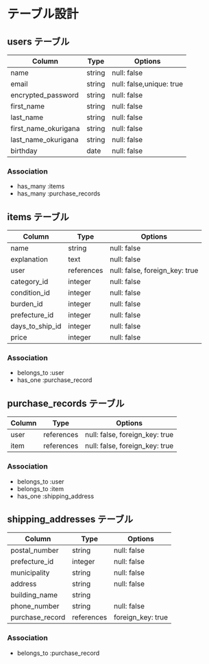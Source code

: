 # テーブル設計

## users テーブル

| Column                  | Type    | Options                     |
| ----------------------- | ------- | --------------------------- |
| name                    | string  | null: false                 |
| email                   | string  | null: false,unique: true    |
| encrypted_password      | string  | null: false                 |
| first_name              | string  | null: false                 |
| last_name               | string  | null: false                 |
| first_name_okurigana    | string  | null: false                 |
| last_name_okurigana     | string  | null: false                 |
| birthday                | date    | null: false                 |


### Association

- has_many :items
- has_many :purchase_records


## items テーブル

| Column                  | Type           | Options                        |
| ----------------------- | -------------- | ------------------------------ |
| name                    | string         | null: false                    |
| explanation             | text           | null: false                    |
| user                    | references     | null: false, foreign_key: true |
| category_id             | integer        | null: false                    |
| condition_id            | integer        | null: false                    |
| burden_id               | integer        | null: false                    |
| prefecture_id           | integer        | null: false                    |
| days_to_ship_id         | integer        | null: false                    |
| price                   | integer        | null: false                    |

### Association

- belongs_to :user
- has_one    :purchase_record


## purchase_records テーブル

| Column | Type       | Options                        |
| ------ | ---------- | ------------------------------ |
| user   | references | null: false, foreign_key: true |
| item   | references | null: false, foreign_key: true |

### Association

- belongs_to :user
- belongs_to :item
- has_one    :shipping_address


## shipping_addresses テーブル

| Column                  | Type           | Options          |
| ----------------------- | -------------- | ---------------- |
| postal_number           | string         | null: false      |
| prefecture_id           | integer        | null: false      |
| municipality            | string         | null: false      |
| address                 | string         | null: false      |
| building_name           | string         |                  |
| phone_number            | string         | null: false      |
| purchase_record         | references     | foreign_key: true|


### Association
- belongs_to :purchase_record